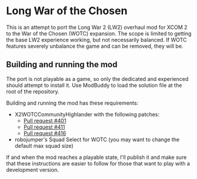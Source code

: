 # Long War of the Chosen

This is an attempt to port the Long War 2 (LW2) overhaul mod for XCOM 2 to the War
of the Chosen (WOTC) expansion. The scope is limited to getting the base LW2 experience
working, but not necessarily balanced. If WOTC features severely unbalance the game and
can be removed, they will be.

## Building and running the mod

The port is not playable as a game, so only the dedicated and experienced should attempt
to install it. Use ModBuddy to load the solution file at the root of the repository.

Building and running the mod has these requirements:

 * X2WOTCCommunityHighlander with the following patches:
   - [Pull request #401](https://github.com/X2CommunityCore/X2WOTCCommunityHighlander/pull/401)
   - [Pull request #411](https://github.com/X2CommunityCore/X2WOTCCommunityHighlander/pull/411)
   - [Pull request #416](https://github.com/X2CommunityCore/X2WOTCCommunityHighlander/pull/416)
 * robojumper's Squad Select for WOTC (you may want to change the default max squad size)

If and when the mod reaches a playable state, I'll publish it and make sure that these
instructions are easier to follow for those that want to play with a development version.
